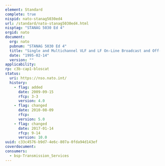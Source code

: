 ```yaml
---
element: Standard
complete: true
nispid: nato-stanag5030ed4
url: /standard/nato-stanag5030ed4.html
nisptag: "STANAG 5030 Ed 4"
orgid: nato
document:
  org: nato
  pubnum: "STANAG 5030 Ed 4"
  title: "Single and Multichannel VLF and LF On-Line Broadcast and Off-Line OOK Systems"
  date: "1995-02-14"
  version: ""
applicability:
rp: c3b-cap1-bloscat
status:
  uri: https://nso.nato.int/
  history: 
    - flag: added
      date: 2009-09-15
      rfcp: 3-3
      version: 4.0
    - flag: changed
      date: 2010-08-09
      rfcp: 
      version: 5.0
    - flag: changed
      date: 2017-01-14
      rfcp: 9-14
      version: 10.0
uuid: c33c4576-b9d7-4e6c-807a-0fda94d143ef
coverdocument:
consumers:
  - bsp-Transmission_Services
---
```

